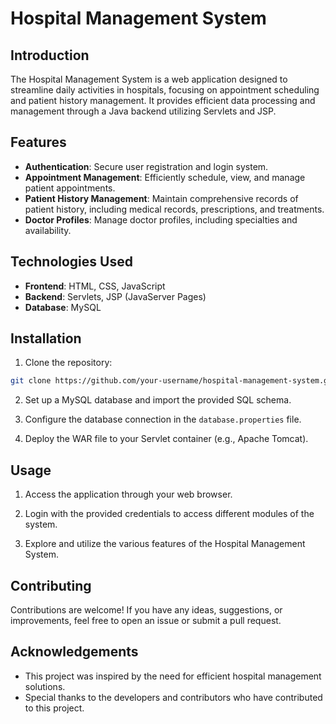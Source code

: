 # Hospital Management System

## Introduction

The Hospital Management System is a web application designed to streamline daily activities in hospitals, focusing on appointment scheduling and patient history management. It provides efficient data processing and management through a Java backend utilizing Servlets and JSP.

## Features

- **Authentication**: Secure user registration and login system.
- **Appointment Management**: Efficiently schedule, view, and manage patient appointments.
- **Patient History Management**: Maintain comprehensive records of patient history, including medical records, prescriptions, and treatments.
- **Doctor Profiles**: Manage doctor profiles, including specialties and availability.


## Technologies Used

- **Frontend**: HTML, CSS, JavaScript
- **Backend**: Servlets, JSP (JavaServer Pages)
- **Database**: MySQL

## Installation

1. Clone the repository:

```bash
git clone https://github.com/your-username/hospital-management-system.git
```

2. Set up a MySQL database and import the provided SQL schema.

3. Configure the database connection in the `database.properties` file.

4. Deploy the WAR file to your Servlet container (e.g., Apache Tomcat).

## Usage

1. Access the application through your web browser.

2. Login with the provided credentials to access different modules of the system.

3. Explore and utilize the various features of the Hospital Management System.


## Contributing

Contributions are welcome! If you have any ideas, suggestions, or improvements, feel free to open an issue or submit a pull request.


## Acknowledgements

- This project was inspired by the need for efficient hospital management solutions.
- Special thanks to the developers and contributors who have contributed to this project.

